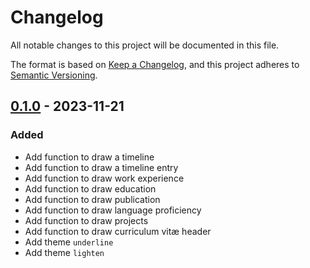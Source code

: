 # Changelog

All notable changes to this project will be documented in this file.

The format is based on [Keep a Changelog](https://keepachangelog.com/en/1.1.0/),
and this project adheres to [Semantic Versioning](https://semver.org/spec/v2.0.0.html).

## [0.1.0] -  2023-11-21

### Added

- Add function to draw a timeline
- Add function to draw a timeline entry
- Add function to draw work experience
- Add function to draw education
- Add function to draw publication
- Add function to draw language proficiency
- Add function to draw projects
- Add function to draw curriculum vitæ header
- Add theme `underline`
- Add theme `lighten`

[Unreleased]: https://git.claudiomattera.it/claudiomattera/typst-modern-cv/
[0.1.0]: https://git.claudiomattera.it/claudiomattera/typst-modern-cv/releases/tag/0.1.0
